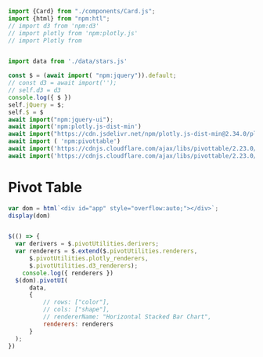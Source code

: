 ```js
import {Card} from "./components/Card.js";
import {html} from "npm:htl";
// import d3 from 'npm:d3'
// import plotly from 'npm:plotly.js'
// import Plotly from 



```

```js
import data from './data/stars.js'
```


<link rel="stylesheet" href="npm:jquery-ui/dist/themes/base/jquery-ui.css">

<link href="https://pivottable.js.org/dist/pivot.css" rel="stylesheet" />

<link href="https://stackpath.bootstrapcdn.com/bootstrap/4.1.3/css/bootstrap.min.css" />

<script src="https://cdnjs.cloudflare.com/ajax/libs/d3/3.5.5/d3.min.js"></script>

<style>
.node {
  border: solid 1px white;
  font: 10px sans-serif;
  line-height: 12px;
  overflow: hidden;
  position: absolute;
  text-indent: 2px;
}  
</style>

```js 
const $ = (await import( "npm:jquery")).default;
// const d3 = await import('');
// self.d3 = d3
console.log({ $ })
self.jQuery = $;
self.$ = $
await import("npm:jquery-ui");
await import('npm:plotly.js-dist-min')
await import("https://cdn.jsdelivr.net/npm/plotly.js-dist-min@2.34.0/plotly.min.js")
await import ( 'npm:pivottable')
await import('https://cdnjs.cloudflare.com/ajax/libs/pivottable/2.23.0/plotly_renderers.min.js')
await import('https://cdnjs.cloudflare.com/ajax/libs/pivottable/2.23.0/d3_renderers.min.js')
```


# Pivot Table

```js
var dom = html`<div id="app" style="overflow:auto;"></div>`;
display(dom)


$(() => {
  var derivers = $.pivotUtilities.derivers;
  var renderers = $.extend($.pivotUtilities.renderers,
      $.pivotUtilities.plotly_renderers,
      $.pivotUtilities.d3_renderers);
    console.log({ renderers })
  $(dom).pivotUI(
      data,
      {
          // rows: ["color"],
          // cols: ["shape"],
          // rendererName: "Horizontal Stacked Bar Chart",
          renderers: renderers          
      }
  );      
})

```

<style>
  #app {
    color: black;
    --theme-foreground: black;
    --theme-foreground-alt: black;
  }
</style>

